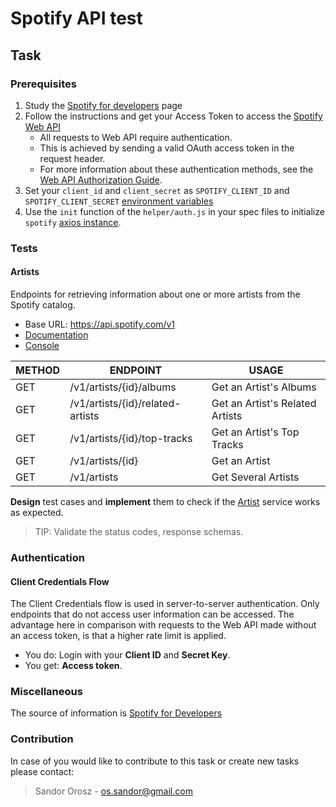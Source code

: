 # Spotify API test

## Task

### Prerequisites

1. Study the [Spotify for developers](https://developer.spotify.com/documentation/web-api/quick-start/) page
2. Follow the instructions and get your Access Token to access the [Spotify Web API](https://developer.spotify.com/documentation/web-api/)
    - All requests to Web API require authentication.
    - This is achieved by sending a valid OAuth access token in the request header.
    - For more information about these authentication methods, see the [Web API Authorization Guide](https://developer.spotify.com/documentation/general/guides/authorization-guide/).
3. Set your `client_id` and `client_secret` as `SPOTIFY_CLIENT_ID` and `SPOTIFY_CLIENT_SECRET` [environment variables](https://medium.com/chingu/an-introduction-to-environment-variables-and-how-to-use-them-f602f66d15fa)
3. Use the `init` function of the `helper/auth.js` in your spec files to initialize `spotify` [axios instance](https://github.com/axios/axios#creating-an-instance).

### Tests

#### Artists

Endpoints for retrieving information about one or more artists from the Spotify catalog.
- Base URL: https://api.spotify.com/v1
- [Documentation](https://developer.spotify.com/documentation/web-api/reference/artists/)
- [Console](https://developer.spotify.com/console/artists/)

| METHOD | ENDPOINT                         | USAGE                           |
|--------|----------------------------------|---------------------------------|
| GET    | /v1/artists/{id}/albums          | Get an Artist's Albums          |
| GET    | /v1/artists/{id}/related-artists | Get an Artist's Related Artists |
| GET    | /v1/artists/{id}/top-tracks      | Get an Artist's Top Tracks      |
| GET    | /v1/artists/{id}                 | Get an Artist                   |
| GET    | /v1/artists                      | Get Several Artists             |

**Design** test cases and **implement** them to check if the [Artist](https://developer.spotify.com/documentation/web-api/reference/artists/) service works as expected.
> TIP: Validate the status codes, response schemas.

### Authentication

#### Client Credentials Flow

The Client Credentials flow is used in server-to-server authentication. Only endpoints that do not access user information can be accessed. The advantage here in comparison with requests to the Web API made without an access token, is that a higher rate limit is applied.

- You do:	Login with your **Client ID** and **Secret Key**.
- You get:	**Access token**.

### Miscellaneous

The source of information is [Spotify for Developers](https://developer.spotify.com/)

### Contribution

In case of you would like to contribute to this task or create new tasks please contact:

> Sandor Orosz - os.sandor@gmail.com

